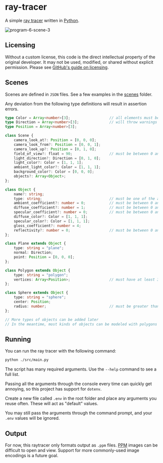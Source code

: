 # ray-tracer

A simple [ray tracer](https://en.wikipedia.org/wiki/Ray_tracing_(graphics)) written in [Python](https://www.python.org/).

![program-6-scene-3](https://user-images.githubusercontent.com/28303477/224002637-4f6d5e4d-c5f9-428f-9237-80e46799bcb7.png)

## Licensing

Without a custom license, this code is the direct intellectual property of the original developer. It may not be used, modified, or shared without explicit permission. Please see [GitHub's guide on licensing](https://docs.github.com/en/repositories/managing-your-repositorys-settings-and-features/customizing-your-repository/licensing-a-repository).

## Scenes

Scenes are defined in `JSON` files. See a few examples in the [scenes](/scenes/) folder.

Any deviation from the following type definitions will result in assertion errors.

```ts
type Color = Array<number>[3];					// all elements must be between 0 and 1
type Direction = Array<number>[3];				// will throw warnings if not normalized
type Position = Array<number>[3]; 

class Scene {
	camera_look_at?: Position = [0, 0, 0];
	camera_look_from?: Position = [0, 0, 1];
	camera_look_up?: Position = [0, 1, 0];
	field_of_view?: float = 90;					// must be between 0 and 359
	light_direction?: Direction = [0, 1, 0];
	light_color?: Color = [1, 1, 1];
	ambient_light_color?: Color = [1, 1, 1];
	background_color?: Color = [0, 0, 0];
	objects?: Array<Object>;
};

class Object {
	name?: string;
	type: string;								// must be one of the accepted values, see below
	ambient_coefficient?: number = 0;			// must be between 0 and 1
	diffuse_coefficient?: number = 1;			// must be between 0 and 1
	specular_coefficient?: number = 0;			// must be between 0 and 1
	diffuse_color?: Color = [1, 1, 1];
	specular_color?: Color = [1, 1, 1];
	gloss_coefficient?: number = 4;
	reflectivity?: number = 0;					// must be between 0 and 1
};

class Plane extends Object {
	type: string = "plane";
	normal: Direction;
	point: Position = [0, 0, 0];
};

class Polygon extends Object {
	type: string = "polygon";
	vertices: Array<Position>;					// must have at least 3
};

class Sphere extends Object {
	type: string = "sphere";
	center: Position;
	radius: number;								// must be greater than 0
};

// More types of objects can be added later
// In the meantime, most kinds of objects can be modeled with polygons
```

## Running

You can run the ray tracer with the following command:

```bash
python ./src/main.py
```

The script has many required arguments. Use the `--help` command to see a full list. 

Passing all the arguments through the console every time can quickly get annoying, so this project has support for `dotenv`.

Create a new file called `.env` in the root folder and place any arguments you reuse often. These will act as "default" values.

You may still pass the arguments through the command prompt, and your `.env` values will be ignored.

## Output

For now, this raytracer only formats output as `.ppm` files. [PPM](https://en.wikipedia.org/wiki/Netpbm) images can be difficult to open and view. Support for more commonly-used image encodings is a future goal.
